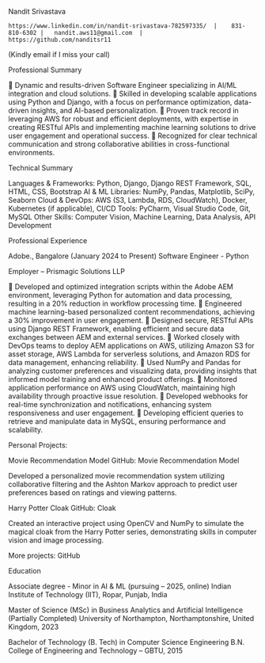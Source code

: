 Nandit Srivastava

 	https://www.linkedin.com/in/nandit-srivastava-782597335/  |    831-810-6302 |   nandit.aws11@gmail.com  |    https://github.com/nanditsr11
(Kindly email if I miss your call)

Professional Summary

	Dynamic and results-driven Software Engineer specializing in AI/ML integration and cloud solutions. 
	Skilled in developing scalable applications using Python and Django, with a focus on performance optimization, data-driven insights, and AI-based personalization. 
	Proven track record in leveraging AWS for robust and efficient deployments, with expertise in creating RESTful APIs and implementing machine learning solutions to drive user engagement and operational success. 
	Recognized for clear technical communication and strong collaborative abilities in cross-functional environments.

Technical Summary

Languages & Frameworks: Python, Django, Django REST Framework, SQL, HTML, CSS, Bootstrap
AI & ML Libraries: NumPy, Pandas, Matplotlib, SciPy, Seaborn
Cloud & DevOps: AWS (S3, Lambda, RDS, CloudWatch), Docker, Kubernetes (if applicable), CI/CD
Tools: PyCharm, Visual Studio Code, Git, MySQL
Other Skills: Computer Vision, Machine Learning, Data Analysis, API Development

Professional Experience

Adobe., Bangalore (January 2024 to Present)
Software Engineer - Python

Employer – Prismagic Solutions LLP

	Developed and optimized integration scripts within the Adobe AEM environment, leveraging Python for automation and data processing, resulting in a 20% reduction in workflow processing time.
	Engineered machine learning-based personalized content recommendations, achieving a 30% improvement in user engagement.
	Designed secure, RESTful APIs using Django REST Framework, enabling efficient and secure data exchanges between AEM and external services.
	Worked closely with DevOps teams to deploy AEM applications on AWS, utilizing Amazon S3 for asset storage, AWS Lambda for serverless solutions, and Amazon RDS for data management, enhancing reliability.
	Used NumPy and Pandas for analyzing customer preferences and visualizing data, providing insights that informed model training and enhanced product offerings.
	Monitored application performance on AWS using CloudWatch, maintaining high availability through proactive issue resolution.
	Developed webhooks for real-time synchronization and notifications, enhancing system responsiveness and user engagement.
	Developing efficient queries to retrieve and manipulate data in MySQL, ensuring performance and scalability. 

Personal Projects:

Movie Recommendation Model
GitHub: Movie Recommendation Model

Developed a personalized movie recommendation system utilizing collaborative filtering and the Ashton Markov approach to predict user preferences based on ratings and viewing patterns.


Harry Potter Cloak
GitHub: Cloak

Created an interactive project using OpenCV and NumPy to simulate the magical cloak from the Harry Potter series, demonstrating skills in computer vision and image processing.

More projects: GitHub 

Education

Associate degree - Minor in AI & ML (pursuing – 2025, online) 
Indian Institute of Technology (IIT), Ropar, Punjab, India

Master of Science (MSc) in Business Analytics and Artificial Intelligence (Partially Completed)
University of Northampton, Northamptonshire, United Kingdom, 2023 

Bachelor of Technology (B. Tech) in Computer Science Engineering
B.N. College of Engineering and Technology – GBTU, 2015
 



